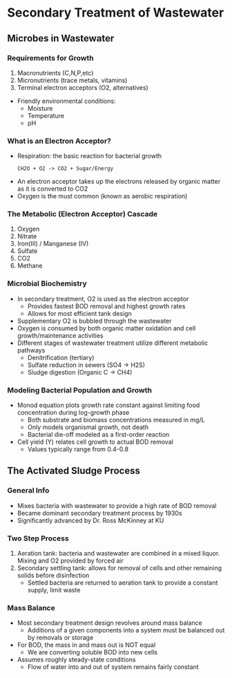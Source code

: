 # Secondary Treatment of Wastewater

## Microbes in Wastewater
### Requirements for Growth
1. Macronutrients (C,N,P,etc)
2. Micronutrients (trace metals, vitamins)
3. Terminal electron acceptors (O2, alternatives)
* Friendly environmental conditions:
    * Moisture
    * Temperature
    * pH

### What is an Electron Acceptor?
* Respiration: the basic reaction for bacterial growth
    ```
    CH2O + O2 -> CO2 + Sugar/Energy
    ```
* An electron acceptor takes up the electrons released by organic matter as it is converted to CO2
* Oxygen is the must common (known as aerobic respiration)

### The Metabolic (Electron Acceptor) Cascade
1. Oxygen
2. Nitrate
3. Iron(III) / Manganese (IV)
4. Sulfate
5. CO2
6. Methane

### Microbial Biochemistry
* In secondary treatment, O2 is used as the electron acceptor
    * Provides fastest BOD removal and highest growth rates
    * Allows for most efficient tank design
* Supplementary O2 is bubbled through the wastewater
* Oxygen is consumed by both organic matter oxidation and cell growth/maintenance activities
* Different stages of wastewater treatment utilize different metabolic pathways
    * Denitrification (tertiary)
    * Sulfate reduction in sewers (SO4 -> H2S)
    * Sludge digestion (Organic C -> CH4)

### Modeling Bacterial Population and Growth
* Monod equation plots growth rate constant against limiting food concentration during log-growth phase
    * Both substrate and biomass concentrations measured in mg/L
    * Only models organismal growth, not death
    * Bacterial die-off modeled as a first-order reaction
* Cell yield (Y) relates cell growth to actual BOD removal
    * Values typically range from 0.4-0.8

## The Activated Sludge Process

### General Info
* Mixes bacteria with wastewater to provide a high rate of BOD removal
* Became dominant secondary treatment process by 1930s
* Significantly advanced by Dr. Ross McKinney at KU

### Two Step Process
1. Aeration tank: bacteria and wastewater are combined in a mixed liquor. Mixing and O2 provided by forced air
2. Secondary settling tank: allows for removal of cells and other remaining solids before disinfection
    * Settled bacteria are returned to aeration tank to provide a constant supply, limit waste

### Mass Balance
* Most secondary treatment design revolves around mass balance
    * Additions of a given components into a system must be balanced out by removals or storage
* For BOD, the mass in and mass out is NOT equal
    * We are converting soluble BOD into new cells
* Assumes roughly steady-state conditions
    * Flow of water into and out of system remains fairly constant